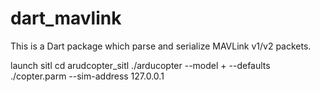 # dart_mavlink

This is a Dart package which parse and serialize MAVLink v1/v2 packets.

launch sitl
cd arudcopter_sitl
./arducopter --model + --defaults ./copter.parm --sim-address 127.0.0.1